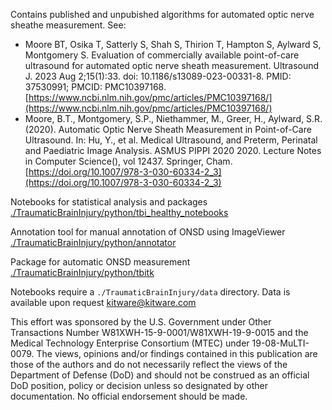 
Contains published and unpubished algorithms for automated optic nerve sheathe measurement.  See:

* Moore BT, Osika T, Satterly S, Shah S, Thirion T, Hampton S, Aylward S, Montgomery S. Evaluation of commercially available point-of-care ultrasound for automated optic nerve sheath measurement. Ultrasound J. 2023 Aug 2;15(1):33. doi: 10.1186/s13089-023-00331-8. PMID: 37530991; PMCID: PMC10397168. [https://www.ncbi.nlm.nih.gov/pmc/articles/PMC10397168/](https://www.ncbi.nlm.nih.gov/pmc/articles/PMC10397168/)
* Moore, B.T., Montgomery, S.P., Niethammer, M., Greer, H., Aylward, S.R. (2020). Automatic Optic Nerve Sheath Measurement in Point-of-Care Ultrasound. In: Hu, Y., et al. Medical Ultrasound, and Preterm, Perinatal and Paediatric Image Analysis. ASMUS PIPPI 2020 2020. Lecture Notes in Computer Science(), vol 12437. Springer, Cham. [https://doi.org/10.1007/978-3-030-60334-2_3](https://doi.org/10.1007/978-3-030-60334-2_3)

Notebooks for statistical analysis and packages
[./TraumaticBrainInjury/python/tbi_healthy_notebooks](./TraumaticBrainInjury/python/tbi_healthy_notebooks)

Annotation tool for manual annotation of ONSD using ImageViewer
[./TraumaticBrainInjury/python/annotator](./TraumaticBrainInjury/python/annotator)

Package for automatic ONSD measurement
[./TraumaticBrainInjury/python/tbitk](./TraumaticBrainInjury/python/tbitk)

Notebooks require a `./TraumaticBrainInjury/data` directory.  Data is available upon request [kitware@kitware.com](mailto:kitware@kitware.com)

This effort was sponsored by the U.S. Government under Other Transactions Number W81XWH-15-9-0001/W81XWH-19-9-0015 and the Medical Technology Enterprise Consortium (MTEC) under 19-08-MuLTI-0079. The views, opinions and/or findings contained in this publication are those of the authors and do not necessarily reflect the views of the Department of Defense (DoD) and should not be construed as an official DoD position, policy or decision unless so designated by other documentation. No official endorsement should be made.